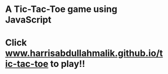 # A Tic-Tac-Toe game using JavaScript
# Click www.harrisabdullahmalik.github.io/tic-tac-toe to play!!
